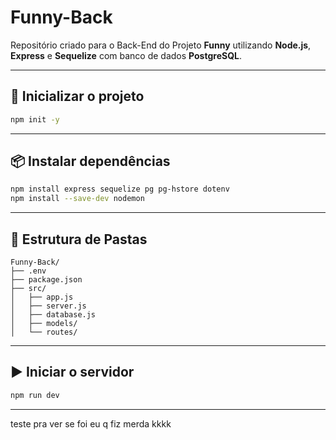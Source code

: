 # Funny-Back

Repositório criado para o Back-End do Projeto **Funny** utilizando **Node.js**, **Express** e **Sequelize** com banco de dados **PostgreSQL**.

---

## 🚀 Inicializar o projeto

```bash
npm init -y
```

---

## 📦 Instalar dependências

```bash
npm install express sequelize pg pg-hstore dotenv
npm install --save-dev nodemon
```

---

## 📁 Estrutura de Pastas

```
Funny-Back/
├── .env
├── package.json
├── src/
│   ├── app.js
│   ├── server.js
│   ├── database.js
│   ├── models/
│   └── routes/
```

---

## ▶️ Iniciar o servidor

```bash
npm run dev
```

---


teste pra ver se foi eu q fiz merda kkkk